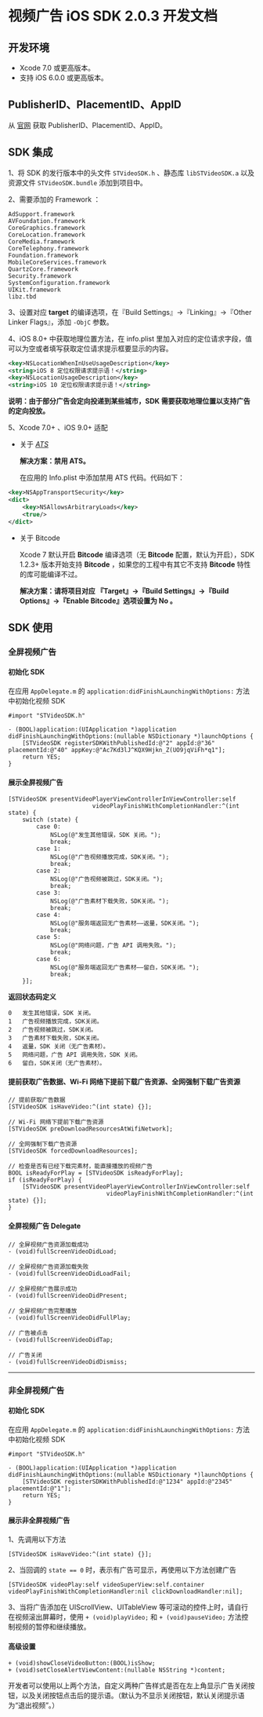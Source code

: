 # 视频广告 iOS SDK 2.0.3 开发文档

## 开发环境

* Xcode 7.0 或更高版本。
* 支持 iOS 6.0.0 或更高版本。

## PublisherID、PlacementID、AppID

从 [官网](http://mbv.biddingx.com/main/) 获取 PublisherID、PlacementID、AppID。

## SDK 集成

1、将 SDK 的发行版本中的头文件 `STVideoSDK.h` 、静态库 `libSTVideoSDK.a` 以及资源文件 `STVideoSDK.bundle` 添加到项目中。

2、需要添加的 Framework ：

```objc
AdSupport.framework
AVFoundation.framework
CoreGraphics.framework
CoreLocation.framework
CoreMedia.framework
CoreTelephony.framework
Foundation.framework
MobileCoreServices.framework
QuartzCore.framework
Security.framework
SystemConfiguration.framework
UIKit.framework
libz.tbd
```

3、设置对应 **target** 的编译选项，在『Build Settings』->『Linking』->『Other Linker Flags』，添加 `-ObjC` 参数。

4、iOS 8.0+ 中获取地理位置方法，在 info.plist 里加入对应的定位请求字段，值可以为空或者填写获取定位请求提示框要显示的内容。

```XML
<key>NSLocationWhenInUseUsageDescription</key>
<string>iOS 8 定位权限请求提示语！</string>
<key>NSLocationUsageDescription</key>
<string>iOS 10 定位权限请求提示语！</string>
```

**说明：由于部分广告会定向投递到某些城市，SDK 需要获取地理位置以支持广告的定向投放。**

5、Xcode 7.0+ 、iOS 9.0+ 适配

* 关于 [*ATS*](https://developer.apple.com/library/prerelease/ios/technotes/App-Transport-Security-Technote/index.html#//apple_ref/doc/uid/TP40016240)

	**解决方案：禁用 ATS。**

	在应用的 Info.plist 中添加禁用 ATS 代码。代码如下：

```XML
<key>NSAppTransportSecurity</key>
<dict>
	<key>NSAllowsArbitraryLoads</key>
	<true/>
</dict>
```

* 关于 Bitcode

	Xcode 7 默认开启 **Bitcode** 编译选项（无 **Bitcode** 配置，默认为开启），SDK 1.2.3+ 版本开始支持 **Bitcode** ，如果您的工程中有其它不支持 **Bitcode** 特性的库可能编译不过。

	**解决方案：请将项目对应 『Target』->『Build Settings』->『Build Options』->『Enable Bitcode』选项设置为 No 。**

## SDK 使用

### 全屏视频广告

#### 初始化 SDK

在应用 `AppDelegate.m` 的 `application:didFinishLaunchingWithOptions:` 方法中初始化视频 SDK

```objc
#import "STVideoSDK.h"

- (BOOL)application:(UIApplication *)application didFinishLaunchingWithOptions:(nullable NSDictionary *)launchOptions {
    [STVideoSDK registerSDKWithPublishedId:@"2" appId:@"36" placementId:@"40" appKey:@"Ac7Kd3lJ^KQX9Hjkn_Z(UO9jqViFh*q1"];
    return YES;
}
```
	
#### 展示全屏视频广告

```objc
[STVideoSDK presentVideoPlayerViewControllerInViewController:self
                        videoPlayFinishWithCompletionHandler:^(int state) {
    switch (state) {
        case 0:
            NSLog(@"发生其他错误，SDK 关闭。");
            break;
        case 1:
            NSLog(@"广告视频播放完成，SDK关闭。");
            break;
        case 2:
            NSLog(@"广告视频被跳过，SDK关闭。");
            break;
        case 3:
            NSLog(@"广告素材下载失败，SDK关闭。");
            break;
        case 4:
            NSLog(@"服务端返回无广告素材——返量，SDK关闭。");
            break;
        case 5:
            NSLog(@"网络问题，广告 API 调用失败。");
            break;
        case 6:
            NSLog(@"服务端返回无广告素材——留白，SDK关闭。");
            break;
    }];
```

**返回状态码定义**

```shell
0	发生其他错误，SDK 关闭。
1	广告视频播放完成，SDK关闭。
2	广告视频被跳过，SDK关闭。
3	广告素材下载失败，SDK关闭。
4	返量，SDK 关闭（无广告素材）。
5	网络问题，广告 API 调用失败，SDK 关闭。
6	留白，SDK关闭（无广告素材）。
```

#### 提前获取广告数据、Wi-Fi 网络下提前下载广告资源、全网强制下载广告资源

```objc
// 提前获取广告数据
[STVideoSDK isHaveVideo:^(int state) {}];

// Wi-Fi 网络下提前下载广告资源
[STVideoSDK preDownloadResourcesAtWifiNetwork];

// 全网强制下载广告资源
[STVideoSDK forcedDownloadResources];

// 检查是否有已经下载完素材，能直接播放的视频广告
BOOL isReadyForPlay = [STVideoSDK isReadyForPlay];
if (isReadyForPlay) {
    [STVideoSDK presentVideoPlayerViewControllerInViewController:self
                            videoPlayFinishWithCompletionHandler:^(int state) {}];
}
```

#### 全屏视频广告 Delegate

```objc
// 全屏视频广告资源加载成功
- (void)fullScreenVideoDidLoad;

// 全屏视频广告资源加载失败
- (void)fullScreenVideoDidLoadFail;

// 全屏视频广告展示成功
- (void)fullScreenVideoDidPresent;

// 全屏视频广告完整播放
- (void)fullScreenVideoDidFullPlay;

// 广告被点击
- (void)fullScreenVideoDidTap;

// 广告关闭
- (void)fullScreenVideoDidDismiss;
```

---

### 非全屏视频广告

#### 初始化 SDK

在应用 `AppDelegate.m` 的 `application:didFinishLaunchingWithOptions:` 方法中初始化视频 SDK

```objc
#import "STVideoSDK.h"

- (BOOL)application:(UIApplication *)application didFinishLaunchingWithOptions:(nullable NSDictionary *)launchOptions {
    [STVideoSDK registerSDKWithPublishedId:@"1234" appId:@"2345" placementId:@"1"];
    return YES;
}
```

#### 展示非全屏视频广告

1、先调用以下方法

```objc
[STVideoSDK isHaveVideo:^(int state) {}];
```

2、当回调的 `state == 0` 时，表示有广告可显示，再使用以下方法创建广告

```objc
[STVideoSDK videoPlay:self videoSuperView:self.container videoPlayFinishWithCompletionHandler:nil clickDownloadHandler:nil];
```

3、当将广告添加在 UIScrollView、UITableView 等可滚动的控件上时，请自行在视频滚出屏幕时，使用 `+ (void)playVideo;` 和 `+ (void)pauseVideo;` 方法控制视频的暂停和继续播放。

#### 高级设置

```objc
+ (void)showCloseVideoButton:(BOOL)isShow;
+ (void)setCloseAlertViewContent:(nullable NSString *)content;
```

开发者可以使用以上两个方法，自定义两种广告样式是否在左上角显示广告关闭按钮，以及关闭按钮点击后的提示语。（默认为不显示关闭按钮，默认关闭提示语为“退出视频”。）